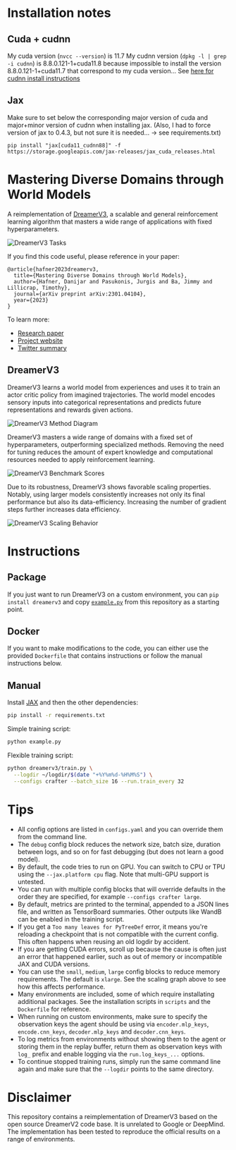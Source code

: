 # Installation notes

## Cuda + cudnn

My cuda version (```nvcc --version```) is 11.7
My cudnn version (```dpkg -l | grep -i cudnn```) is 8.8.0.121-1+cuda11.8 because impossible to install the version
8.8.0.121-1+cuda11.7 that correspond to my cuda version...
See [here for cudnn install instructions](https://docs.nvidia.com/deeplearning/cudnn/install-guide/index.html#installlinux-deb)

## Jax

Make sure to set below the corresponding major version of cuda and major+minor version of cudnn when installing jax.
(Also, I had to force version of jax to 0.4.3, but not sure it is needed... -> see requirements.txt)

```
pip install "jax[cuda11_cudnn88]" -f https://storage.googleapis.com/jax-releases/jax_cuda_releases.html
```


# Mastering Diverse Domains through World Models

A reimplementation of [DreamerV3][paper], a scalable and general reinforcement
learning algorithm that masters a wide range of applications with fixed
hyperparameters.

![DreamerV3 Tasks](https://user-images.githubusercontent.com/2111293/217647148-cbc522e2-61ad-4553-8e14-1ecdc8d9438b.gif)

If you find this code useful, please reference in your paper:

```
@article{hafner2023dreamerv3,
  title={Mastering Diverse Domains through World Models},
  author={Hafner, Danijar and Pasukonis, Jurgis and Ba, Jimmy and Lillicrap, Timothy},
  journal={arXiv preprint arXiv:2301.04104},
  year={2023}
}
```

To learn more:

- [Research paper][paper]
- [Project website][website]
- [Twitter summary][tweet]

## DreamerV3

DreamerV3 learns a world model from experiences and uses it to train an actor
critic policy from imagined trajectories. The world model encodes sensory
inputs into categorical representations and predicts future representations and
rewards given actions.

![DreamerV3 Method Diagram](https://user-images.githubusercontent.com/2111293/217355673-4abc0ce5-1a4b-4366-a08d-64754289d659.png)

DreamerV3 masters a wide range of domains with a fixed set of hyperparameters,
outperforming specialized methods. Removing the need for tuning reduces the
amount of expert knowledge and computational resources needed to apply
reinforcement learning.

![DreamerV3 Benchmark Scores](https://user-images.githubusercontent.com/2111293/217356042-536a693a-cb5e-42aa-a20f-5303a77cad9c.png)

Due to its robustness, DreamerV3 shows favorable scaling properties. Notably,
using larger models consistently increases not only its final performance but
also its data-efficiency. Increasing the number of gradient steps further
increases data efficiency.

![DreamerV3 Scaling Behavior](https://user-images.githubusercontent.com/2111293/217356063-0cf06b17-89f0-4d5f-85a9-b583438c98dd.png)

# Instructions

## Package

If you just want to run DreamerV3 on a custom environment, you can `pip install
dreamerv3` and copy [`example.py`][example] from this repository as a starting
point.

## Docker

If you want to make modifications to the code, you can either use the provided
`Dockerfile` that contains instructions or follow the manual instructions
below.

## Manual

Install [JAX][jax] and then the other dependencies:

```sh
pip install -r requirements.txt
```

Simple training script:

```sh
python example.py
```

Flexible training script:

```sh
python dreamerv3/train.py \
  --logdir ~/logdir/$(date "+%Y%m%d-%H%M%S") \
  --configs crafter --batch_size 16 --run.train_every 32
```

# Tips

- All config options are listed in `configs.yaml` and you can override them
  from the command line.
- The `debug` config block reduces the network size, batch size, duration
  between logs, and so on for fast debugging (but does not learn a good model).
- By default, the code tries to run on GPU. You can switch to CPU or TPU using
  the `--jax.platform cpu` flag. Note that multi-GPU support is untested.
- You can run with multiple config blocks that will override defaults in the
  order they are specified, for example `--configs crafter large`.
- By default, metrics are printed to the terminal, appended to a JSON lines
  file, and written as TensorBoard summaries. Other outputs like WandB can be
  enabled in the training script.
- If you get a `Too many leaves for PyTreeDef` error, it means you're
  reloading a checkpoint that is not compatible with the current config. This
  often happens when reusing an old logdir by accident.
- If you are getting CUDA errors, scroll up because the cause is often just an
  error that happened earlier, such as out of memory or incompatible JAX and
  CUDA versions.
- You can use the `small`, `medium`, `large` config blocks to reduce memory
  requirements. The default is `xlarge`. See the scaling graph above to see how
  this affects performance.
- Many environments are included, some of which require installating additional
  packages. See the installation scripts in `scripts` and the `Dockerfile` for
  reference.
- When running on custom environments, make sure to specify the observation
  keys the agent should be using via `encoder.mlp_keys`, `encode.cnn_keys`,
  `decoder.mlp_keys` and `decoder.cnn_keys`.
- To log metrics from environments without showing them to the agent or storing
  them in the replay buffer, return them as observation keys with `log_` prefix
  and enable logging via the `run.log_keys_...` options.
- To continue stopped training runs, simply run the same command line again and
  make sure that the `--logdir` points to the same directory.

# Disclaimer

This repository contains a reimplementation of DreamerV3 based on the open
source DreamerV2 code base. It is unrelated to Google or DeepMind. The
implementation has been tested to reproduce the official results on a range of
environments.

[jax]: https://github.com/google/jax#pip-installation-gpu-cuda
[paper]: https://arxiv.org/pdf/2301.04104v1.pdf
[website]: https://danijar.com/dreamerv3
[tweet]: https://twitter.com/danijarh/status/1613161946223677441
[example]: https://github.com/danijar/dreamerv3/blob/main/example.py
